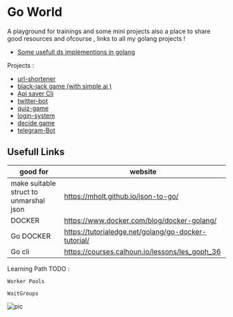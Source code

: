 # Go World 


A playground for trainings and some mini projects
also a place to share good resources and ofcourse , links to all my golang projects !

* [Some usefull ds implementions in golang](https://github.com/Armingodiz/go-stuff/tree/master/Data-Structures)

Projects : 
* [url-shortener](https://github.com/Armingodiz/URL-Shortener#url-shortener)
* [black-jack game (with simple ai )](https://github.com/Armingodiz/go-stuff/tree/master/miniProjects/BlackJackGame)
* [Api saver Cli](https://github.com/Armingodiz/go-stuff/tree/master/apisaver)
* [twitter-bot](https://github.com/Armingodiz/go-stuff/tree/master/miniProjects/go-twitter-bot)
* [quiz-game](https://github.com/Armingodiz/go-stuff/tree/master/miniProjects/quiz-game-Go)
* [login-system](https://github.com/Armingodiz/go-stuff/tree/master/miniProjects/simple%20login-system)
* [decide game](https://github.com/Armingodiz/go-stuff/tree/master/miniProjects/simple%20WebApp%20to%20practice%20using%20json)
* [telegram-Bot](https://github.com/Armingodiz/go-stuff/edit/master/miniProjects/Telegram-Bot)


## Usefull Links
good for      | website
------------- | -------------
  make suitable struct to unmarshal json | https://mholt.github.io/json-to-go/ 
  DOCKER                                 | https://www.docker.com/blog/docker-golang/ 
  Go DOCKER                              | https://tutorialedge.net/golang/go-docker-tutorial/
  Go cli                                 | https://courses.calhoun.io/lessons/les_goph_36
  


Learning Path TODO : 

    Worker Pools 

    WaitGroups



![pic](https://files.virgool.io/upload/users/14114/posts/lqwhva3jm3qh/zvpmsrcjkgug.png)




